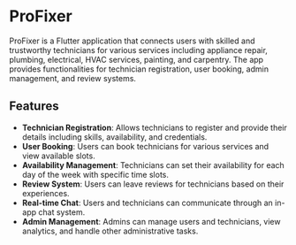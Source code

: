 # ProFixer

ProFixer is a Flutter application that connects users with skilled and trustworthy technicians for various services including appliance repair, plumbing, electrical, HVAC services, painting, and carpentry. The app provides functionalities for technician registration, user booking, admin management, and review systems.

## Features

- **Technician Registration**: Allows technicians to register and provide their details including skills, availability, and credentials.
- **User Booking**: Users can book technicians for various services and view available slots.
- **Availability Management**: Technicians can set their availability for each day of the week with specific time slots.
- **Review System**: Users can leave reviews for technicians based on their experiences.
- **Real-time Chat**: Users and technicians can communicate through an in-app chat system.
- **Admin Management**: Admins can manage users and technicians, view analytics, and handle other administrative tasks.

